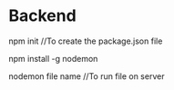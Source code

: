 # Backend

npm init
//To create the package.json file

npm install -g nodemon

nodemon file name 
//To run file on server